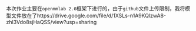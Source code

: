 本次作业主要在`openmmlab 2.0`框架下进行的，由于`github`文件上传限制，我将模型文件放在了https://drive.google.com/file/d/1XSLs-n1A9KQlzwA8-zhl3Vdo8sjHaQSS/view?usp=sharing